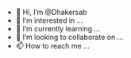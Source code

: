 - 👋 Hi, I’m @Dhakersab
- 👀 I’m interested in ...
- 🌱 I’m currently learning ...
- 💞️ I’m looking to collaborate on ...
- 📫 How to reach me ...

<!---
Dhakersab/Dhakersab is a ✨ special ✨ repository because its `README.md` (this file) appears on your GitHub profile.
You can click the Preview link to take a look at your changes.
--->
